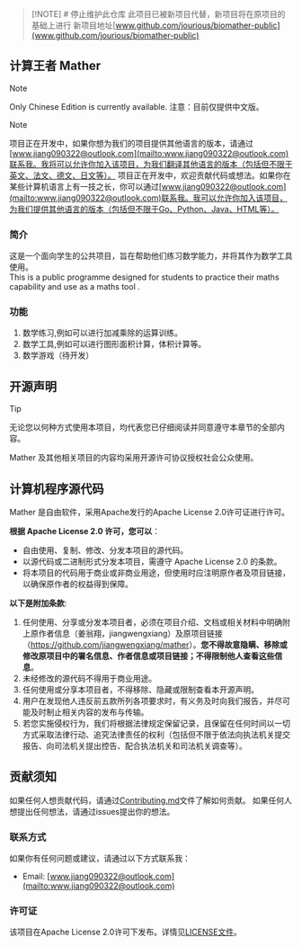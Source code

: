 > [!NOTE] # 停止维护此仓库
> 此项目已被新项目代替，新项目将在原项目的基础上进行
> 新项目地址[www.github.com/jourious/biomather-public](www.github.com/jourious/biomather-public)

## 计算王者 Mather

> [!NOTE]
> Only Chinese Edition is currently available.
> 注意：目前仅提供中文版。

> [!NOTE]
> 项目正在开发中，如果你想为我们的项目提供其他语言的版本，请通过[www.jiang090322@outlook.com](mailto:www.jiang090322@outlook.com)联系我。我将可以允许你加入该项目，为我们翻译其他语言的版本（包括但不限于英文、法文、德文、日文等）。
> 项目正在开发中，欢迎贡献代码或想法。如果你在某些计算机语言上有一技之长，你可以通过[www.jiang090322@outlook.com](mailto:www.jiang090322@outlook.com)联系我。我可以允许你加入该项目，为我们提供其他语言的版本（包括但不限于Go、Python、Java、HTML等）。



### 简介
这是一个面向学生的公共项目，旨在帮助他们练习数学能力，并将其作为数学工具使用。    
This is a public programme designed for students to practice their maths capability  and use as a maths tool .
### 功能
1. 数学练习,例如可以进行加减乘除的运算训练。
2. 数学工具,例如可以进行图形面积计算，体积计算等。
3. 数学游戏（待开发）

## 开源声明

> [!TIP]
> 无论您以何种方式使用本项目，均代表您已仔细阅读并同意遵守本章节的全部内容。

Mather 及其他相关项目的内容均采用开源许可协议授权社会公众使用。

## 计算机程序源代码

Mather 是自由软件，采用Apache发行的Apache License 2.0许可证进行许可。

**根据  Apache License 2.0 许可，您可以**：

- 自由使用、复制、修改、分发本项目的源代码。
- 以源代码或二进制形式分发本项目，需遵守 Apache License 2.0 的条款。
- 将本项目的代码用于商业或非商业用途，但使用时应注明原作者及项目链接，以确保原作者的权益得到保障。

**以下是附加条款**:

1. 任何使用、分享或分发本项目者，必须在项目介绍、文档或相关材料中明确附上原作者信息（姜翁翔，jiangwengxiang）及原项目链接（<https://github.com/jiangwengxiang/mather>）。**您不得故意隐瞒、移除或修改原项目中的署名信息、作者信息或项目链接；不得限制他人查看这些信息**。
2. 未经修改的源代码不得用于商业用途。
3. 任何使用或分享本项目者，不得移除、隐藏或限制查看本开源声明。
4. 用户在发现他人违反前五款所列各项要求时，有义务及时向我们报告，并尽可能及时制止相关内容的发布与传输。
5. 若您实施侵权行为，我们将根据法律规定保留记录，且保留在任何时间以一切方式采取法律行动、追究法律责任的权利（包括但不限于依法向执法机关提交报告、向司法机关提出控告、配合执法机关和司法机关调查等）。

## 贡献须知

如果任何人想贡献代码，请通过[Contributing.md](./Contributing.md)文件了解如何贡献。
如果任何人想提出任何想法，请通过issues提出你的想法。

### 联系方式
如果你有任何问题或建议，请通过以下方式联系我：
- Email: [www.jiang090322@outlook.com](mailto:www.jiang090322@outlook.com)

### 许可证
该项目在Apache License 2.0许可下发布。详情见[LICENSE文件](./LICENSE)。

